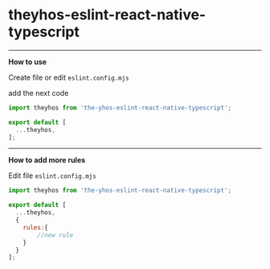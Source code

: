 # theyhos-eslint-react-native-typescript

______

**How to use**

Create file or edit 
`eslint.config.mjs`

add the next code
```js
import theyhos from 'the-yhos-eslint-react-native-typescript';

export default [
  ...theyhos,
];
```
_____

**How to add more rules**

Edit file `eslint.config.mjs`

```js
import theyhos from 'the-yhos-eslint-react-native-typescript';

export default [
  ...theyhos,
  { 
    rules:{
        //new rule
    }
  }
];
```